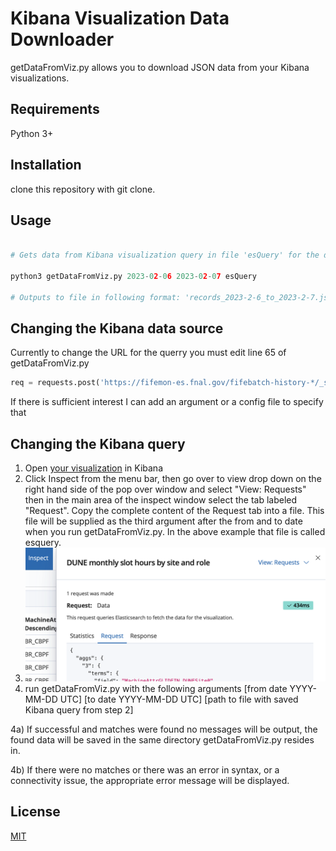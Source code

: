 # Kibana Visualization Data Downloader

getDataFromViz.py allows you to download JSON data from your Kibana visualizations.

## Requirements

Python 3+

## Installation

clone this repository with git clone.

## Usage

```python

# Gets data from Kibana visualization query in file 'esQuery' for the date range from 2023-02-06 to 2023-02-07 

python3 getDataFromViz.py 2023-02-06 2023-02-07 esQuery

# Outputs to file in following format: 'records_2023-2-6_to_2023-2-7.json'

```

## Changing the Kibana data source

Currently to change the URL for the querry you must edit line 65 of getDataFromViz.py

```python
req = requests.post('https://fifemon-es.fnal.gov/fifebatch-history-*/_search', json=queryObject)
```

If there is sufficient interest I can add an argument or a config file to specify that

## Changing the Kibana query

1) Open [your visualization](https://fifemon.fnal.gov/kibana/goto/0433f4c6c83913846dc3a63c2872cb23) in Kibana 
2) Click Inspect from the menu bar, then go over to view drop down on the right hand side of the pop over window and select "View: Requests" then in the main area of the inspect window select the tab labeled "Request". Copy the complete content of the Request tab into a file. This file will be supplied as the third argument after the from and to date when you run getDataFromViz.py. In the above example that file is called esquery.
3) ![IMAGE](kibanaInspect.png)
4) run getDataFromViz.py with the following arguments [from date YYYY-MM-DD UTC] [to date YYYY-MM-DD UTC] [path to file with saved Kibana query from step 2]

4a) If successful and matches were found no messages will be output, the found data will be saved in the same directory getDataFromViz.py resides in.

4b) If there were no matches or there was an error in syntax, or a connectivity issue, the appropriate error message will be displayed.

## License

[MIT](https://choosealicense.com/licenses/mit/)
